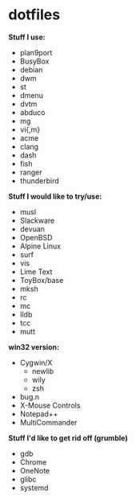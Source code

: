# dotfiles

**Stuff I use:**
* plan9port
* BusyBox
* debian
* dwm
* st
* dmenu
* dvtm
* abduco
* mg
* vi{,m}
* acme
* clang
* dash
* fish
* ranger
* thunderbird

**Stuff I would like to try/use:**
* musl
* Slackware
* devuan
* OpenBSD
* Alpine Linux
* surf
* vis
* Lime Text
* ToyBox/base
* mksh
* rc
* mc
* lldb
* tcc
* mutt

**win32 version:**
* Cygwin/X
  * newlib
  * wily
  * zsh
* bug.n
* X-Mouse Controls
* Notepad++
* MultiCommander

**Stuff I'd like to get rid off (grumble)**
* gdb
* Chrome
* OneNote
* glibc
* systemd
